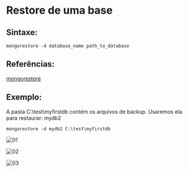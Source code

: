 # Restore de uma base

## Sintaxe:
``` 
mongorestore -d database_name path_to_database
```

## Referências:
[mongorestore](https://docs.mongodb.com/manual/reference/program/mongorestore/index.html)

## Exemplo: 
A pasta C:\test\myfirstdb contém os arquivos de backup. Usaremos ela para restaurar: mydb2                 
``` 
mongorestore -d mydb2 C:\test\myfirstdb
```

![01](https://raw.githubusercontent.com/brunogoncalves/docs/master/mongodb/imagens/restore01.png)

![02](https://raw.githubusercontent.com/brunogoncalves/docs/master/mongodb/imagens/restore02.png)

![03](https://raw.githubusercontent.com/brunogoncalves/docs/master/mongodb/imagens/restore03.png)

